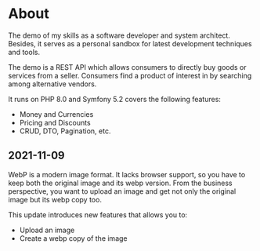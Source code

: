 # About
The demo of my skills as a software developer and system architect. Besides, it serves as a personal 
sandbox for latest development techniques and tools.

The demo is a REST API which allows consumers to directly buy goods or services from a seller. Consumers 
find a product of interest in by searching among alternative vendors.

It runs on PHP 8.0 and Symfony 5.2  covers the following features:
- Money and Currencies
- Pricing and Discounts
- CRUD, DTO, Pagination, etc.

## 2021-11-09

WebP is a modern image format. It lacks browser support, so you have to keep both the original image and
its webp version. From the business perspective, you want to upload an image and get not only the original 
image but its webp copy too. 

This update introduces new features that allows you to:
- Upload an image
- Create a webp copy of the image
